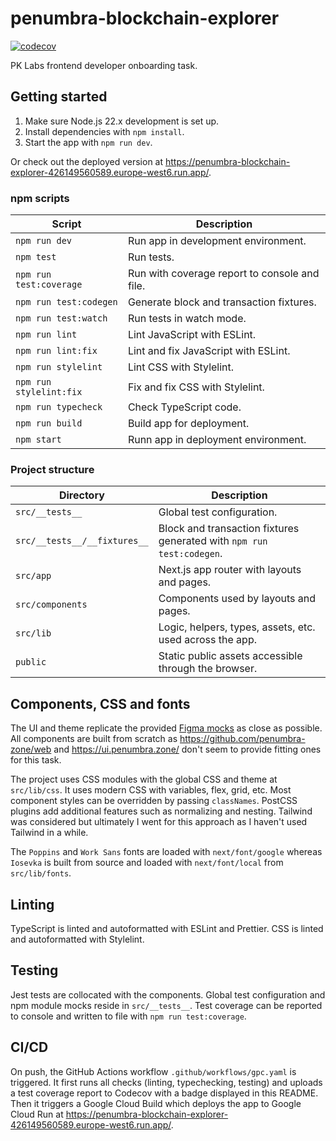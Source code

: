 # penumbra-blockchain-explorer

[![codecov](https://codecov.io/github/stpch/penumbra-blockchain-explorer/graph/badge.svg?token=49WLYIAGYH)](https://codecov.io/github/stpch/penumbra-blockchain-explorer)

PK Labs frontend developer onboarding task.

## Getting started

1. Make sure Node.js 22.x development is set up.
2. Install dependencies with  `npm install`.
3. Start the app with `npm run dev`.

Or check out the deployed version at
<https://penumbra-blockchain-explorer-426149560589.europe-west6.run.app/>.

### npm scripts

| Script                      | Description                                   |
|-----------------------------|-----------------------------------------------|
| `npm run dev`               | Run app in development environment.           |
| `npm test`                  | Run tests.                                    |
| `npm run test:coverage`     | Run with coverage report to console and file. |
| `npm run test:codegen`      | Generate block and transaction fixtures.      |
| `npm run test:watch`        | Run tests in watch mode.                      |
| `npm run lint`              | Lint JavaScript with ESLint.                  |
| `npm run lint:fix`          | Lint and fix JavaScript with ESLint.          |
| `npm run stylelint`         | Lint CSS with Stylelint.                      |
| `npm run stylelint:fix`     | Fix and fix CSS with Stylelint.               |
| `npm run typecheck`         | Check TypeScript code.                        |
| `npm run build`             | Build app for deployment.                     |
| `npm start`                 | Runn app in deployment environment.           |

### Project structure

| Directory                    | Description                                                           |
|------------------------------|-----------------------------------------------------------------------|
| `src/__tests__`              | Global test configuration.                                            |
| `src/__tests__/__fixtures__` | Block and transaction fixtures generated with `npm run test:codegen`. |
| `src/app`                    | Next.js app router with layouts and pages.                            |
| `src/components`             | Components used by layouts and pages.                                 |
| `src/lib`                    | Logic, helpers, types, assets, etc. used across the app.              |
| `public`                     | Static public assets accessible through the browser.                  |

## Components, CSS and fonts

The UI and theme replicate the provided [Figma mocks](https://bit.ly/3WRV2bK) as close as possible.
All components are built from scratch as <https://github.com/penumbra-zone/web> and
<https://ui.penumbra.zone/> don't seem to provide fitting ones for this task.

The project uses CSS modules with the global CSS and theme at `src/lib/css`. It uses modern CSS with
variables, flex, grid, etc. Most component styles can be overridden by passing `classNames`.
PostCSS plugins add additional features such as normalizing and nesting.  Tailwind was considered
but ultimately I went for this approach as I haven't used Tailwind in a while.

The `Poppins` and `Work Sans` fonts are loaded with `next/font/google` whereas `Iosevka` is built
from source and loaded with `next/font/local` from `src/lib/fonts`.

## Linting

TypeScript is linted and autoformatted with ESLint and Prettier. CSS is linted and autoformatted
with  Stylelint.

## Testing

Jest tests are collocated with the components. Global test configuration and npm module mocks reside
in `src/__tests__`. Test coverage can be reported to console and written to file with
`npm run test:coverage`.

## CI/CD

On push, the GitHub Actions workflow `.github/workflows/gpc.yaml` is triggered. It first runs all
checks (linting, typechecking, testing) and uploads a test coverage report to Codecov with a badge
displayed in this README. Then it triggers a Google Cloud Build which deploys the app to Google
Cloud Run at <https://penumbra-blockchain-explorer-426149560589.europe-west6.run.app/>.



